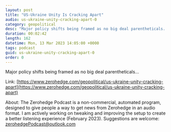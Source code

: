 ```yaml
---
layout: post
title: "US-Ukraine Unity Is Cracking Apart"
audio: us-ukraine-unity-cracking-apart-0
category: geopolitical
desc: "Major policy shifts being framed as no big deal parentheticals..."
duration: 00:02:42
length: 162
datetime: Mon, 13 Mar 2023 14:05:00 +0000
tags: podcast
guid: us-ukraine-unity-cracking-apart-0
order: 0
---
```

Major policy shifts being framed as no big deal parentheticals...

Link: [https://www.zerohedge.com/geopolitical/us-ukraine-unity-cracking-apart](https://www.zerohedge.com/geopolitical/us-ukraine-unity-cracking-apart)

About: The Zerohedge Podcast is a non-commercial, automated program, designed to give people a way to get news from Zerohedge in an audio format.  I am actively working on tweaking and improving the setup to create a better listening experience (February 2023).  Suggestions are welcome: [zerohedgePodcast@outlook.com](mailto:zerohedgePodcast@outlook.com)